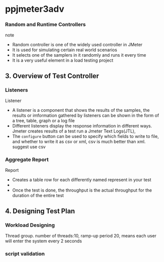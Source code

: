 # ppjmeter3adv
### Random and Runtime Controllers
note
- Random controller is one of the widely used controller in JMeter
- It is used for simulating certain real world scenarios
- It selects one of the samplers in it randomly and runs it every time
- It is a very useful element in a load testing project



## 3. Overview of Test Controller
### Listeners
Listener
- A listener is a component that shows the results of the samples, the results or imformation gathered by listeners can be shown
in the form of a tree, table, graph or a log file
- Different listeners display the response information in different ways.
Jmeter creates results of a test run a Jmeter Text Logs(JTL), 
- The `configure` button can be used to specify which fields to write to file, and whether to write it as csv or xml, csv is much better than xml. suggest use csv



### Aggregate Report 
Report
- Creates a table row for each differently named represent in your test
-
- Once the test is done, the throughput is the actual throughput for the duration of the entire test


## 4. Designing Test Plan
### Workload Designing
Thread group.
number of threads:10, ramp-up period 20, means each user will enter the system every 2 seconds


### script validation
